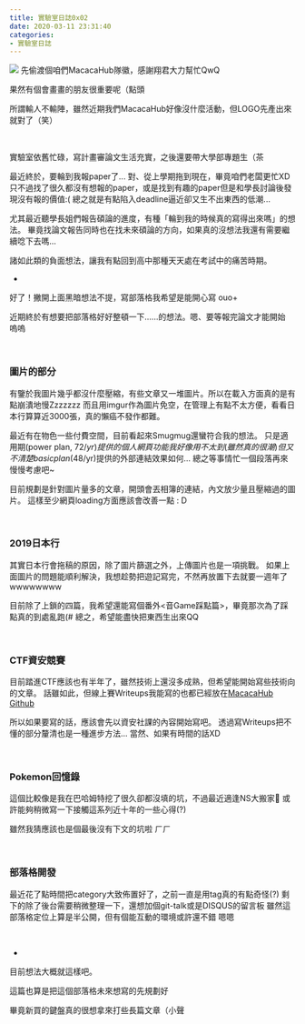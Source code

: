```yaml
---
title: 實驗室日誌0x02
date: 2020-03-11 23:31:40
categories: 
- 實驗室日誌
---
```

![](https://scontent-tpe1-1.xx.fbcdn.net/v/t1.0-9/86610526_211690766891312_4968462041103728640_n.png?_nc_cat=106&_nc_sid=85a577&_nc_ohc=D1Ke8de6-NoAX-n8k9w&_nc_ht=scontent-tpe1-1.xx&oh=2f4c0ecaa7975fe089b6c5ae11b06db3&oe=5E8E9A03)
先偷渡個咱們MacacaHub隊徽，感謝翔君大力幫忙QwQ

果然有個會畫畫的朋友很重要呢（點頭

<!--more-->

所謂輸人不輸陣，雖然近期我們MacacaHub好像沒什麼活動，但LOGO先產出來就對了（笑）

<br>

實驗室依舊忙碌，寫計畫審論文生活充實，之後還要帶大學部專題生（茶

最近終於，要輪到我報paper了... 對、從上學期拖到現在，畢竟咱們老闆更忙XD
只不過找了很久都沒有想報的paper，或是找到有趣的paper但是和學長討論後發現沒有報的價值:(
總之就是有點陷入deadline逼近卻又生不出東西的低潮...

尤其最近聽學長姐們報告碩論的進度，有種「輪到我的時候真的寫得出來嗎」的想法。
畢竟找論文報告同時也在找未來碩論的方向，如果真的沒想法我還有需要繼續唸下去嗎...

諸如此類的負面想法，讓我有點回到高中那種天天處在考試中的痛苦時期。

-

好了！撇開上面黑暗想法不提，寫部落格我希望是能開心寫 ouo+

近期終於有想要把部落格好好整頓一下......的想法。嗯、要等報完論文才能開始 嗚嗚

<br>

### 圖片的部分

有鑒於我圖片幾乎都沒什麼壓縮，有些文章又一堆圖片。所以在載入方面真的是有點崩潰地慢Zzzzzzz
而且用imgur作為圖片免空，在管理上有點不太方便，看看日本行算算近3000張，真的懶癌不發作都難。

最近有在物色一些付費空間，目前看起來Smugmug還蠻符合我的想法。
只是適用期(power plan, $72/yr)提供的個人網頁功能我好像用不太到(雖然真的很潮)
但又不清楚basic plan($48/yr)提供的外部連結效果如何... 總之等事情忙一個段落再來慢慢考慮吧~

目前規劃是針對圖片量多的文章，開頭會丟相簿的連結，內文放少量且壓縮過的圖片。
這樣至少網頁loading方面應該會改善一點 : D

<br>

### 2019日本行

其實日本行會拖稿的原因，除了圖片篩選之外，上傳圖片也是一項挑戰。
如果上面圖片的問題能順利解決，我想趁勢把遊記寫完，不然再放置下去就要一週年了wwwwwwww

目前除了上鎖的四篇，我希望還能寫個番外<音Game踩點篇>，畢竟那次為了踩點真的到處亂跑(#
總之，希望能盡快把東西生出來QQ

<br>

### CTF資安競賽

目前踏進CTF應該也有半年了，雖然技術上還沒多成熟，但希望能開始寫些技術向的文章。
話雖如此，但線上賽Writeups我能寫的也都已經放在[MacacaHub Github](https://github.com/MacacaHub)

所以如果要寫的話，應該會先以資安社課的內容開始寫吧。
透過寫Writeups把不懂的部分釐清也是一種進步方法... 當然、如果有時間的話XD

<br>

### Pokemon回憶錄

這個比較像是我在巴哈姆特挖了很久卻都沒填的坑，不過最近適逢NS大搬家
或許能夠稍微寫一下接觸這系列近十年的一些心得(?)

雖然我猜應該也是個最後沒有下文的坑啦 ㄏㄏ


<br>

### 部落格開發

最近花了點時間把category大致佈置好了，之前一直是用tag真的有點奇怪(?)
剩下的除了後台需要稍微整理一下，還想加個git-talk或是DISQUS的留言板
雖然這部落格定位上算是半公開，但有個能互動的環境或許還不錯 嗯嗯

<br>

-


目前想法大概就這樣吧。

這篇也算是把這個部落格未來想寫的先規劃好

畢竟新買的鍵盤真的很想拿來打些長篇文章（小聲



